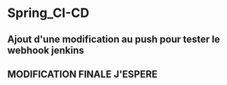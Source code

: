 # Spring_CI-CD

## Ajout d'une modification au push pour tester le webhook jenkins
## MODIFICATION FINALE J'ESPERE
